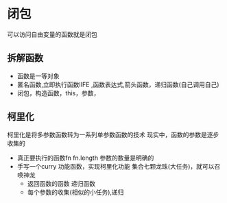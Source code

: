 # 闭包
可以访问自由变量的函数就是闭包 

## 拆解函数
- 函数是一等对象
- 匿名函数,立即执行函数IIFE ,函数表达式,箭头函数，递归函数(自己调用自己)
- 闭包，构造函数，this，参数，

## 柯里化
柯里化是将多参数函数转为一系列单参数函数的技术
现实中，函数的参数是逐步收集的
- 真正要执行的函数fn  fn.length 参数的数量是明确的
- 手写一个curry 功能函数，实现柯里化功能
  集合七颗龙珠(大任务)，就可以召唤神龙
  - 返回函数的函数  递归函数
  - 每个参数的收集(相似的小任务),递归